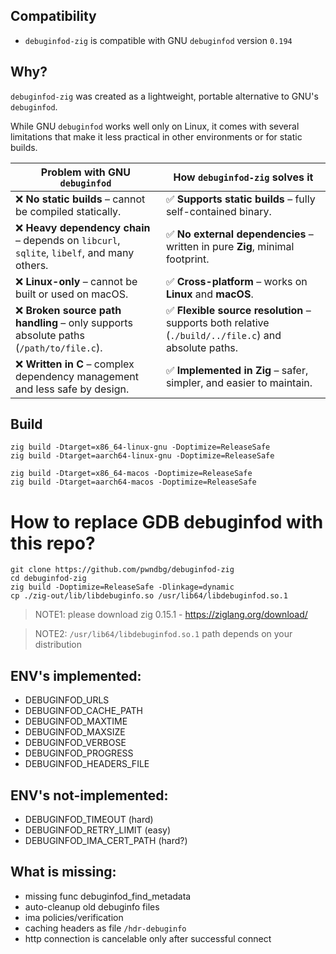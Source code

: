 ## Compatibility
- `debuginfod-zig` is compatible with GNU `debuginfod` version `0.194`

## Why?
`debuginfod-zig` was created as a lightweight, portable alternative to GNU's `debuginfod`.

While GNU `debuginfod` works well only on Linux, it comes with several limitations that make it less practical in other environments or for static builds.

| Problem with GNU `debuginfod` | How `debuginfod-zig` solves it                                                                      |
|-------------------------------|-----------------------------------------------------------------------------------------------------|
| ❌ **No static builds** – cannot be compiled statically. | ✅ **Supports static builds** – fully self-contained binary.                                         |
| ❌ **Heavy dependency chain** – depends on `libcurl`, `sqlite`, `libelf`, and many others. | ✅ **No external dependencies** – written in pure **Zig**, minimal footprint.                        |
| ❌ **Linux-only** – cannot be built or used on macOS. | ✅ **Cross-platform** – works on **Linux** and **macOS**.                                            |
| ❌ **Broken source path handling** – only supports absolute paths (`/path/to/file.c`). | ✅ **Flexible source resolution** – supports both relative (`./build/../file.c`) and absolute paths. |
| ❌ **Written in C** – complex dependency management and less safe by design. | ✅ **Implemented in Zig** – safer, simpler, and easier to maintain.                                  |


## Build
```
zig build -Dtarget=x86_64-linux-gnu -Doptimize=ReleaseSafe
zig build -Dtarget=aarch64-linux-gnu -Doptimize=ReleaseSafe

zig build -Dtarget=x86_64-macos -Doptimize=ReleaseSafe
zig build -Dtarget=aarch64-macos -Doptimize=ReleaseSafe
```

# How to replace GDB debuginfod with this repo?
```
git clone https://github.com/pwndbg/debuginfod-zig
cd debuginfod-zig
zig build -Doptimize=ReleaseSafe -Dlinkage=dynamic
cp ./zig-out/lib/libdebuginfo.so /usr/lib64/libdebuginfod.so.1
```
> NOTE1: please download zig 0.15.1 - https://ziglang.org/download/

> NOTE2: `/usr/lib64/libdebuginfod.so.1` path depends on your distribution

## ENV's implemented:
- DEBUGINFOD_URLS
- DEBUGINFOD_CACHE_PATH
- DEBUGINFOD_MAXTIME
- DEBUGINFOD_MAXSIZE
- DEBUGINFOD_VERBOSE
- DEBUGINFOD_PROGRESS
- DEBUGINFOD_HEADERS_FILE

## ENV's not-implemented:
- DEBUGINFOD_TIMEOUT (hard)
- DEBUGINFOD_RETRY_LIMIT (easy)
- DEBUGINFOD_IMA_CERT_PATH (hard?)

## What is missing:
- missing func debuginfod_find_metadata
- auto-cleanup old debuginfo files
- ima policies/verification
- caching headers as file `/hdr-debuginfo`
- http connection is cancelable only after successful connect
